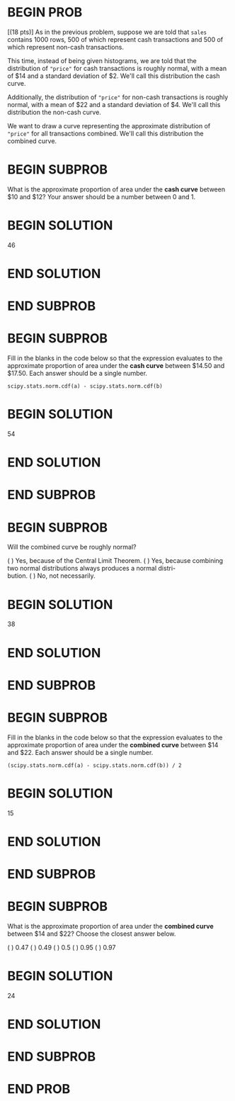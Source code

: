 # BEGIN PROB

\[(18 pts)\] As in the previous problem, suppose we are told that
`sales` contains 1000 rows, 500 of which represent cash transactions and
500 of which represent non-cash transactions.

This time, instead of being given histograms, we are told that the
distribution of `"price"` for cash transactions is roughly normal, with
a mean of $\$14$ and a standard deviation of $\$2$. We'll call this
distribution the cash curve.

Additionally, the distribution of `"price"` for non-cash transactions is
roughly normal, with a mean of $\$22$ and a standard deviation of $\$4$.
We'll call this distribution the non-cash curve.

We want to draw a curve representing the approximate distribution of
`"price"` for all transactions combined. We'll call this distribution
the combined curve.

# BEGIN SUBPROB

What is the approximate proportion of area under the **cash curve**
between $\$10$ and $\$12$? Your answer should be a number between 0 and
1.

# BEGIN SOLUTION


<average>46</average>

# END SOLUTION

# END SUBPROB

# BEGIN SUBPROB

Fill in the blanks in the code below so that the expression evaluates to
the approximate proportion of area under the **cash curve** between
$\$14.50$ and $\$17.50$. Each answer should be a single number.

    scipy.stats.norm.cdf(a) - scipy.stats.norm.cdf(b)

# BEGIN SOLUTION


<average>54</average>

# END SOLUTION

# END SUBPROB

# BEGIN SUBPROB

Will the combined curve be roughly normal?

( ) Yes, because of the Central Limit Theorem.
( ) Yes, because combining two normal distributions always produces a
normal distri-\
bution.
( ) No, not necessarily.

# BEGIN SOLUTION


<average>38</average>

# END SOLUTION

# END SUBPROB

# BEGIN SUBPROB

Fill in the blanks in the code below so that the expression evaluates to
the approximate proportion of area under the **combined curve** between
$\$14$ and $\$22$. Each answer should be a single number.

    (scipy.stats.norm.cdf(a) - scipy.stats.norm.cdf(b)) / 2

# BEGIN SOLUTION


<average>15</average>

# END SOLUTION

# END SUBPROB

# BEGIN SUBPROB

What is the approximate proportion of area under the **combined curve**
between $\$14$ and $\$22$? Choose the closest answer below.

( ) 0.47 
( ) 0.49 
( ) 0.5 
( ) 0.95 
( ) 0.97

# BEGIN SOLUTION


<average>24</average>

# END SOLUTION

# END SUBPROB

# END PROB